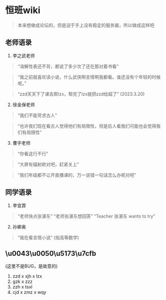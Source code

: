 # 恒班wiki
>本来想做成论坛的，但是迫于手上没有稳定的服务器，所以做成这样吧
## 老师语录
1. 李之武老师
>“溶解性表还不背，都说了多少次了还在那对着书看”

>“我之前就喜欢读小说，什么武侠啊言情啊我都看。谁还没有个年轻的时候呢。”

>“zzd天天下了课去帮lzx，帮完了lzx就把zzd给超了” (2023.3.20)

2. 徐金保老师
>“我们不能苛求古人”

>“也许我们现在看古人觉得他们有局限性，但是后人看我们可能也会觉得我们有局限性”

3. 曹宇老师
>“你看这行不行”

>“大屏有辐射欸对吧，赶紧关上”

>“我们年级都不让开直播课的，万一说错一句话怎么办呢对吧”
## 同学语录
1. 李宜霏
>“老师快点张湛东”
>“老师张湛东想回答”
>“Teacher 张湛东 wants to try”

2. 孙卿奥
>“我在看言情小说” (指高等数学)

## \u0043\u0050\u5173\u7cfb
(这里不是BUG，是故意的)
1. zzd x xjh x lzx
4. gzk x zzz
5. zzh x tsxl
6. cjd x zmz x wqy
